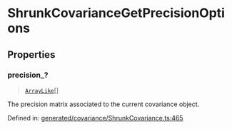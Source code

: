 # ShrunkCovarianceGetPrecisionOptions

## Properties

### precision\_?

> [`ArrayLike`](../types/ArrayLike.md)[]

The precision matrix associated to the current covariance object.

Defined in:  [generated/covariance/ShrunkCovariance.ts:465](https://github.com/transitive-bullshit/scikit-learn-ts/blob/92ab806/packages/sklearn/src/generated/covariance/ShrunkCovariance.ts#L465)
